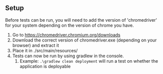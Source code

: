 ## Setup
Before tests can be run, you will need to add the version of 'chromedriver' for your system depending on the version of chrome you have.

1. Go to https://chromedriver.chromium.org/downloads
2. Download the correct version of chromedriver.exe (depending on your browser) and extract it
3. Place it in ./src/main/resources/
4. Tests can now be run by using gradlew in the console.
   1. Example: `.\gradlew clean deployment` will run a test on whether the application is deployable